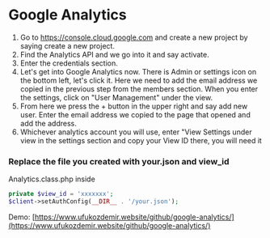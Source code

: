 # Google Analytics

1. Go to https://console.cloud.google.com and create a new project by saying create a new project.
2. Find the Analytics API and we go into it and say activate.
3. Enter the credentials section.
4. Let's get into Google Analytics now. There is Admin or settings icon on the bottom left, let's click it. Here we need to add the email address we copied in the previous step from the members section. When you enter the settings, click on "User Management" under the view.
5. From here we press the + button in the upper right and say add new user. Enter the email address we copied to the page that opened and add the address.
6. Whichever analytics account you will use, enter "View Settings under view in the settings section and copy your View ID there, you will need it

### Replace the file you created with your.json and view_id
Analytics.class.php inside
```php
private $view_id = 'xxxxxxx';
$client->setAuthConfig(__DIR__ . '/your.json');
```

Demo: [https://www.ufukozdemir.website/github/google-analytics/](https://www.ufukozdemir.website/github/google-analytics/)
